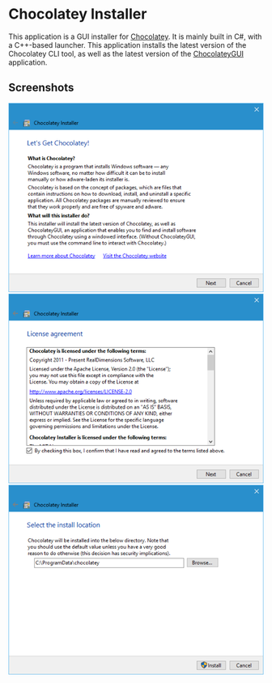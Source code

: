 # Chocolatey Installer

This application is a GUI installer for [Chocolatey](https://chocolatey.org).
It is mainly built in C#, with a C++-based launcher. This application installs
the latest version of the Chocolatey CLI tool, as well as the latest version of
the [ChocolateyGUI](https://github.com/chocolatey/ChocolateyGUI) application.

## Screenshots

![Intro screen](Screenshots/WizardWelcome.png)
![License agreement](Screenshots/WizardLicense.png)
![Select destination](Screenshots/WizardSelectDestination.png)
